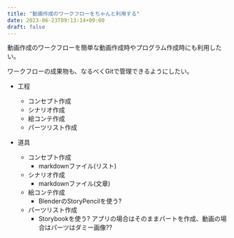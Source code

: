 ```yaml
---
title: "動画作成のワークフローをちゃんと利用する"
date: 2023-06-23T09:13:14+09:00
draft: false
---
```


動画作成のワークフローを簡単な動画作成時やプログラム作成時にも利用したい。

ワークフローの成果物も、なるべくGitで管理できるようにしたい。

<!--more-->

- 工程
  - コンセプト作成
  - シナリオ作成
  - 絵コンテ作成
  - パーツリスト作成

- 道具
  - コンセプト作成
    - markdownファイル(リスト)
  - シナリオ作成
    - markdownファイル(文章)
  - 絵コンテ作成
    - BlenderのStoryPencilを使う?
  - パーツリスト作成
    - Storybookを使う? アプリの場合はそのままパートを作成、動画の場合はパーツはダミー画像??